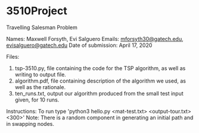 # 3510Project
Travelling Salesman Problem

Names: Maxwell Forsyth, Evi Salguero
Emails: mforsyth30@gatech.edu, evisalguero@gatech.edu
Date of submission: April 17, 2020

Files:
1. tsp-3510.py, file containing the code for the TSP algorithm, as well as writing to output file. 
2. algorithm.pdf, file containing description of the algorithm we used, as well as the rationale.
3. ten_runs.txt, output our algorithm produced from the small test input given, for 10 runs. 

Instructions: To run type 'python3 hello.py <mat-test.txt> <output-tour.txt> <300>'
Note: There is a random component in generating an initial path and in swapping nodes. 
